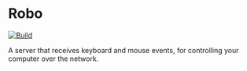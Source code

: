 # Robo

[![Build](https://github.com/fwcd/robo/actions/workflows/build.yml/badge.svg)](https://github.com/fwcd/robo/actions/workflows/build.yml)

A server that receives keyboard and mouse events, for controlling your computer over the network.
